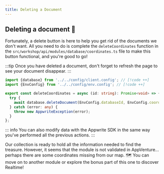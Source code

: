 ```yaml
---
title: Deleting a Document
---
```


<Documentation link="https://appwrite.io/docs/references/cloud/client-web/databases#deleteDocument"></Documentation>

<Hero
title="Let's remove the unwanted documents 🗑️"
image="/assets/workshop/database/forest.jpg"
description="Finally, we can see what our collection contains, and now there are likely some data that we're not
interested in, which would mislead us in our quest for our goal, the treasure! Once we've removed the unwanted
coordinates, all that's left is to find all the right coordinates in the different modules, and the treasure will be
ours! 🗺️"
/>

## Deleting a document 🚯

Fortunately, a delete button is here to help you get rid of the documents we don't want. All you need to do is complete
the `deleteCoordinates` function in the `src/workshop/api/modules/database/coordinates.ts` file to make this button
functional, and you're good to go!

:::tip
Once you have deleted a document, don't forget to refresh the page to see your document disappear.
:::

<Solution>

```ts
import {database} from '../../config/client.config'; // [!code ++]
import {EnvConfig} from '../../config/env.config'; // [!code ++]

export const deleteCoordinates = async (id: string): Promise<void> => {
  try {
    await database.deleteDocument(EnvConfig.databaseId, EnvConfig.coordinatesCollectionId, id); // [!code ++]
  } catch (error: any) {
    throw new AppwriteException(error);
  }
};
```
</Solution>

::: info
You can also modify data with the Appwrite SDK in the same way you've performed all the previous actions.
:::

Our collection is ready to hold all the information needed to find the treasure. However, it seems that the module is
not validated in AppVenture... perhaps there are some coordinates missing from our map. 🗺️
You can move on to another module or explore the bonus part of this one to discover Realtime!
